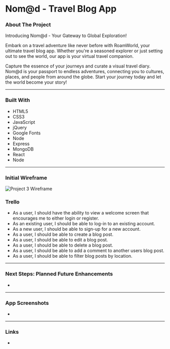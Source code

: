 <div id="top"></div>

# Nom@d - Travel Blog App

### About The Project
Introducing Nom@d - Your Gateway to Global Exploration!

Embark on a travel adventure like never before with RoamWorld, your ultimate travel blog app. Whether you're a seasoned explorer or just setting out to see the world, our app is your virtual travel companion. 

Capture the essence of your journeys and curate a visual travel diary. Nom@d is your passport to endless adventures, connecting you to cultures, places, and people from around the globe. Start your journey today and let the world become your story!

---
### Built With
- HTML5
- CSS3
- JavaScript
- jQuery
- Google Fonts 
- Node 
- Express 
- MongoDB
- React 
- Node

---
### Initial Wireframe 
![**Project 3 Wireframe**](public/images/project3Wireframe.png)

### Trello 
- As a user, I should have the ability to view a welcome screen that encourages me to either login or register.
- As an existing user, I should be able to log-in to an existing account. 
- As a new user, I should be able to sign-up for a new account. 
- As a user, I should be able to create a blog post.  
- As a user, I should be able to edit a blog post.  
- As a user, I should be able to delete a blog post.  
- As a user, I should be able to add a comment to another users blog post.  
- As a user, I should be able to filter blog posts by location. 
---
### Next Steps: Planned Future Enhancements 
- 

---
### App Screenshots
- 

---
### Links
- 
